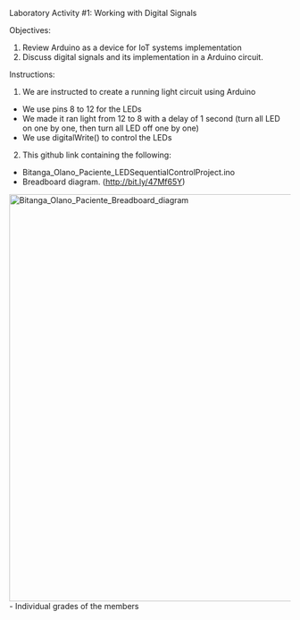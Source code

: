 Laboratory Activity #1: Working with Digital Signals

Objectives:
1. Review Arduino as a device for IoT systems implementation
2. Discuss digital signals and its implementation in a Arduino circuit.

Instructions:
1. We are instructed to create a running light circuit using Arduino
- We use pins 8 to 12 for the LEDs
- We made it ran light from 12 to 8 with a delay of 1 second (turn all LED on one by one, then turn all LED off one by one)
- We use digitalWrite() to control the LEDs

2. This github link containing the following:
- Bitanga_Olano_Paciente_LEDSequentialControlProject.ino
- Breadboard diagram. (http://bit.ly/47Mf65Y)
<img width="1707" height="728" alt="Bitanga_Olano_Paciente_Breadboard_diagram" src="https://github.com/user-attachments/assets/fadaed9f-2c4a-4ffb-bbb9-4726fa6e4a3c" />
- Individual grades of the members
